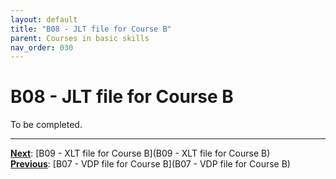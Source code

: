 ```yaml
---
layout: default
title: "B08 - JLT file for Course B"
parent: Courses in basic skills
nav_order: 030
---
```


# B08 - JLT file for Course B

To be completed.  




---
**<u>Next</u>**: [B09 - XLT file for Course B](B09 - XLT file for Course B)   
**<u>Previous</u>**: [B07 - VDP file for Course B](B07 - VDP file for Course B)  
